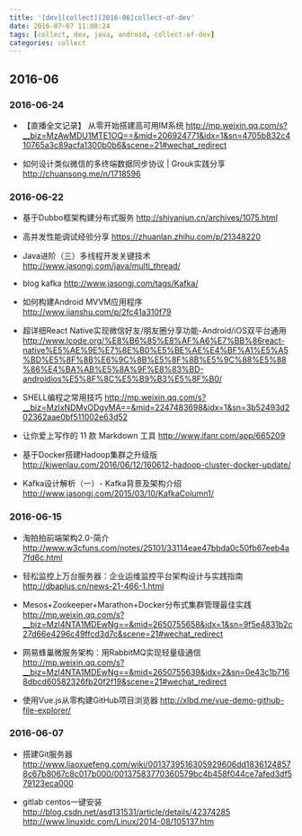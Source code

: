 ```yaml
---
title: '[dev][collect][2016-06]collect-of-dev'
date: 2016-07-07 11:08:24
tags: [collect, dev, java, android, collect-of-dev]
categories: collect
---
```


## 2016-06

### 2016-06-24
- 【直播全文记录】 从零开始搭建高可用IM系统
http://mp.weixin.qq.com/s?__biz=MzAwMDU1MTE1OQ==&mid=206924771&idx=1&sn=4705b832c410765a3c89acfa1300b0b6&scene=21#wechat_redirect

- 如何设计类似微信的多终端数据同步协议 | Grouk实践分享
http://chuansong.me/n/1718596

### 2016-06-22
- 基于Dubbo框架构建分布式服务
http://shiyanjun.cn/archives/1075.html

- 高并发性能调试经验分享
https://zhuanlan.zhihu.com/p/21348220

- Java进阶（三）多线程开发关键技术
http://www.jasongj.com/java/multi_thread/

- blog kafka
http://www.jasongj.com/tags/Kafka/

- 如何构建Android MVVM应用程序
http://www.jianshu.com/p/2fc41a310f79

- 超详细React Native实现微信好友/朋友圈分享功能-Android/iOS双平台通用
http://www.lcode.org/%E8%B6%85%E8%AF%A6%E7%BB%86react-native%E5%AE%9E%E7%8E%B0%E5%BE%AE%E4%BF%A1%E5%A5%BD%E5%8F%8B%E6%9C%8B%E5%8F%8B%E5%9C%88%E5%88%86%E4%BA%AB%E5%8A%9F%E8%83%BD-androidios%E5%8F%8C%E5%B9%B3%E5%8F%B0/

- SHELL编程之常用技巧
http://mp.weixin.qq.com/s?__biz=MzIxNDMyODgyMA==&mid=2247483698&idx=1&sn=3b52493d202362aae0bf511002e63d52

- 让你爱上写作的 11 款 Markdown 工具
http://www.ifanr.com/app/665209

- 基于Docker搭建Hadoop集群之升级版
http://kiwenlau.com/2016/06/12/160612-hadoop-cluster-docker-update/

- Kafka设计解析（一）- Kafka背景及架构介绍
http://www.jasongj.com/2015/03/10/KafkaColumn1/



### 2016-06-15
- 淘拍拍前端架构2.0-简介
http://www.w3cfuns.com/notes/25101/33114eae47bbda0c50fb67eeb4a7fd6c.html

- 轻松监控上万台服务器：企业运维监控平台架构设计与实践指南
http://dbaplus.cn/news-21-466-1.html

- Mesos+Zookeeper+Marathon+Docker分布式集群管理最佳实践
http://mp.weixin.qq.com/s?__biz=MzI4NTA1MDEwNg==&mid=2650755658&idx=1&sn=9f5e4831b2c27d66e4296c49ffcd3d7c&scene=21#wechat_redirect

- 网易蜂巢微服务架构：用RabbitMQ实现轻量级通信
http://mp.weixin.qq.com/s?__biz=MzI4NTA1MDEwNg==&mid=2650755639&idx=2&sn=0e43c1b7168dbcd60582326fb20f2f19&scene=21#wechat_redirect

- 使用Vue.js从零构建GitHub项目浏览器
http://xlbd.me/vue-demo-github-file-explorer/


### 2016-06-07
- 搭建Git服务器
http://www.liaoxuefeng.com/wiki/0013739516305929606dd18361248578c67b8067c8c017b000/00137583770360579bc4b458f044ce7afed3df579123eca000

- gitlab centos一键安装
http://blog.csdn.net/asd131531/article/details/42374285
http://www.linuxidc.com/Linux/2014-08/105137.htm